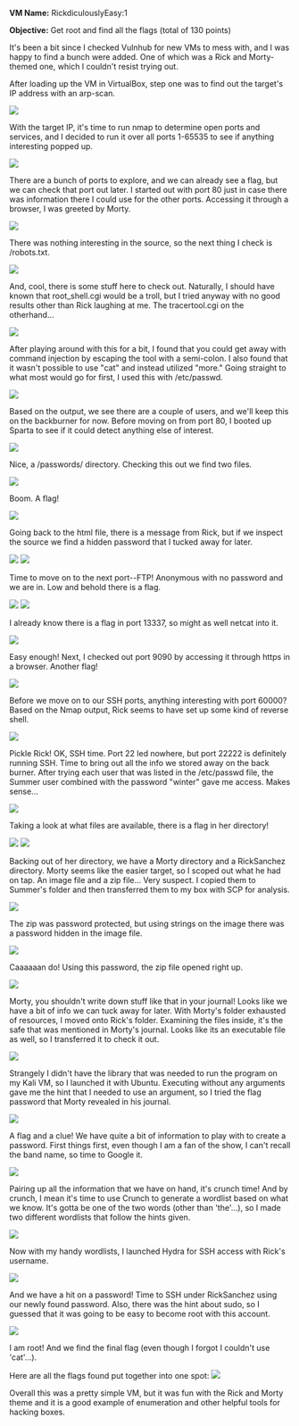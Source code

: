 <b>VM Name:</b>
RickdiculouslyEasy:1

<b>Objective:</b>
Get root and find all the flags (total of 130 points)

It's been a bit since I checked Vulnhub for new VMs to mess with, and I was happy to find a bunch were added. One of which was a Rick and Morty-themed one, which I couldn't resist trying out.

After loading up the VM in VirtualBox, step one was to find out the target's IP address with an arp-scan.

<img src="https://github.com/Keramas/Vulnhub_VM_Walkthroughs/blob/master/RickdiculouslyEasy-1/walkthrough_images/arpscan.png">

With the target IP, it's time to run nmap to determine open ports and services, and I decided to run it over all ports 1-65535 to see if anything interesting popped up.

<img src="https://github.com/Keramas/Vulnhub_VM_Walkthroughs/blob/master/RickdiculouslyEasy-1/walkthrough_images/nmapresults.png">

There are a bunch of ports to explore, and we can already see a flag, but we can check that port out later. 
I started out with port 80 just in case there was information there I could use for the other ports. Accessing it through a browser, I was greeted by Morty.

<img src="https://github.com/Keramas/Vulnhub_VM_Walkthroughs/blob/master/RickdiculouslyEasy-1/walkthrough_images/landingpage.png">

There was nothing interesting in the source, so the next thing I check is /robots.txt.

<img src="https://github.com/Keramas/Vulnhub_VM_Walkthroughs/blob/master/RickdiculouslyEasy-1/walkthrough_images/robotstxt.png">

And, cool, there is some stuff here to check out. Naturally, I should have known that root_shell.cgi would be a troll, but I tried anyway with no good results other than Rick laughing at me. The tracertool.cgi on the otherhand...

<img src="https://github.com/Keramas/Vulnhub_VM_Walkthroughs/blob/master/RickdiculouslyEasy-1/walkthrough_images/tracertool.png">

After playing around with this for a bit, I found that you could get away with command injection by escaping the tool with a semi-colon. I also found that it wasn't possible to use "cat" and instead utilized "more." Going straight to what most would go for first, I used this with /etc/passwd.

<img src="https://github.com/Keramas/Vulnhub_VM_Walkthroughs/blob/master/RickdiculouslyEasy-1/walkthrough_images/command_passwd.png">

Based on the output, we see there are a couple of users, and we'll keep this on the backburner for now. Before moving on from port 80, I booted up Sparta to see if it could detect anything else of interest. 

<img src="https://github.com/Keramas/Vulnhub_VM_Walkthroughs/blob/master/RickdiculouslyEasy-1/walkthrough_images/spartaresults.png">

Nice, a /passwords/ directory. Checking this out we find two files. 

<img src="https://github.com/Keramas/Vulnhub_VM_Walkthroughs/blob/master/RickdiculouslyEasy-1/walkthrough_images/passwords.png">

Boom. A flag! 

<img src="https://github.com/Keramas/Vulnhub_VM_Walkthroughs/blob/master/RickdiculouslyEasy-1/walkthrough_images/flag2.png">

Going back to the html file, there is a message from Rick, but if we inspect the source we find a hidden password that I tucked away for later.

<img src="https://github.com/Keramas/Vulnhub_VM_Walkthroughs/blob/master/RickdiculouslyEasy-1/walkthrough_images/passwordhtml.png">
<img src="https://github.com/Keramas/Vulnhub_VM_Walkthroughs/blob/master/RickdiculouslyEasy-1/walkthrough_images/hiddenpasswordsource.png">

Time to move on to the next port--FTP! Anonymous with no password and we are in. Low and behold there is a flag.

<img src="https://github.com/Keramas/Vulnhub_VM_Walkthroughs/blob/master/RickdiculouslyEasy-1/walkthrough_images/ftpopen.png">
<img src="https://github.com/Keramas/Vulnhub_VM_Walkthroughs/blob/master/RickdiculouslyEasy-1/walkthrough_images/FTP_flag.png">

I already know there is a flag in port 13337, so might as well netcat into it.

<img src="https://github.com/Keramas/Vulnhub_VM_Walkthroughs/blob/master/RickdiculouslyEasy-1/walkthrough_images/13337_flag.png"> 

Easy enough! Next, I checked out port 9090 by accessing it through https in a browser. Another flag! 

<img src="https://github.com/Keramas/Vulnhub_VM_Walkthroughs/blob/master/RickdiculouslyEasy-1/walkthrough_images/consoleflag3.png">

Before we move on to our SSH ports, anything interesting with port 60000? Based on the Nmap output, Rick seems to have set up some kind of reverse shell. 

<img src="https://github.com/Keramas/Vulnhub_VM_Walkthroughs/blob/master/RickdiculouslyEasy-1/walkthrough_images/60000_flag.png">

Pickle Rick! OK, SSH time. Port 22 led nowhere, but port 22222 is definitely running SSH. Time to bring out all the info we stored away on the back burner. After trying each user that was listed in the /etc/passwd file, the Summer user combined with the password "winter" gave me access. Makes sense...

<img src="https://github.com/Keramas/Vulnhub_VM_Walkthroughs/blob/master/RickdiculouslyEasy-1/walkthrough_images/ssh_on_22222.png">

Taking a look at what files are available, there is a flag in her directory! 

<img src="https://github.com/Keramas/Vulnhub_VM_Walkthroughs/blob/master/RickdiculouslyEasy-1/walkthrough_images/summerfiles.png">

<img src="https://github.com/Keramas/Vulnhub_VM_Walkthroughs/blob/master/RickdiculouslyEasy-1/walkthrough_images/summer_flag.png">

Backing out of her directory, we have a Morty directory and a RickSanchez directory. Morty seems like the easier target, so I scoped out what he had on tap. An image file and a zip file... Very suspect. I copied them to Summer's folder and then transferred them to my box with SCP for analysis.

<img src="https://github.com/Keramas/Vulnhub_VM_Walkthroughs/blob/master/RickdiculouslyEasy-1/walkthrough_images/scptransfer.png">

The zip was password protected, but using strings on the image there was a password hidden in the image file.

<img src="https://github.com/Keramas/Vulnhub_VM_Walkthroughs/blob/master/RickdiculouslyEasy-1/walkthrough_images/safepassword_pic_analysus.png">

Caaaaaan do! Using this password, the zip file opened right up. 

<img src="https://github.com/Keramas/Vulnhub_VM_Walkthroughs/blob/master/RickdiculouslyEasy-1/walkthrough_images/journalFLAG.png">

Morty, you shouldn't write down stuff like that in your journal! Looks like we have a bit of info we can tuck away for later. With Morty's folder exhausted of resources, I moved onto Rick's folder. Examining the files inside, it's the safe that was mentioned in Morty's journal. Looks like its an executable file as well, so I transferred it to check it out.

<img src="https://github.com/Keramas/Vulnhub_VM_Walkthroughs/blob/master/RickdiculouslyEasy-1/walkthrough_images/ricksfolder_and_safe.png">

Strangely I didn't have the library that was needed to run the program on my Kali VM, so I launched it with Ubuntu. Executing without any arguments gave me the hint that I needed to use an argument, so I tried the flag password that Morty revealed in his journal.

<img src="https://github.com/Keramas/Vulnhub_VM_Walkthroughs/blob/master/RickdiculouslyEasy-1/walkthrough_images/safe_flag.png">

A flag and a clue! We have quite a bit of information to play with to create a password. First things first, even though I am a fan of the show, I can't recall the band name, so time to Google it. 

<img src="https://github.com/Keramas/Vulnhub_VM_Walkthroughs/blob/master/RickdiculouslyEasy-1/walkthrough_images/fleshcurtains.png">

Pairing up all the information that we have on hand, it's crunch time! And by crunch, I mean it's time to use Crunch to generate a wordlist based on what we know. It's gotta be one of the two words (other than 'the'...), so I made two different wordlists that follow the hints given.

<img src="https://github.com/Keramas/Vulnhub_VM_Walkthroughs/blob/master/RickdiculouslyEasy-1/walkthrough_images/crunchTIME.png">

Now with my handy wordlists, I launched Hydra for SSH access with Rick's username. 

<img src="https://github.com/Keramas/Vulnhub_VM_Walkthroughs/blob/master/RickdiculouslyEasy-1/walkthrough_images/hydraSuccess.png">

And we have a hit on a password! Time to SSH under RickSanchez using our newly found password. Also, there was the hint about sudo, so I guessed that it was going to be easy to become root with this account.

<img src="https://github.com/Keramas/Vulnhub_VM_Walkthroughs/blob/master/RickdiculouslyEasy-1/walkthrough_images/rootGET.png">

I am root! And we find the final flag (even though I forgot I couldn't use 'cat'...).

Here are all the flags found put together into one spot:
<img src="https://github.com/Keramas/Vulnhub_VM_Walkthroughs/blob/master/RickdiculouslyEasy-1/walkthrough_images/allflags.png">

Overall this was a pretty simple VM, but it was fun with the Rick and Morty theme and it is a good example of enumeration and other helpful tools for hacking boxes.
